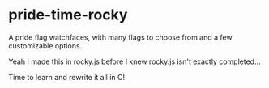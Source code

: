 # pride-time-rocky
A pride flag watchfaces, with many flags to choose from and a few customizable options.

Yeah I made this in rocky.js before I knew rocky.js isn't exactly completed...

Time to learn and rewrite it all in C!
